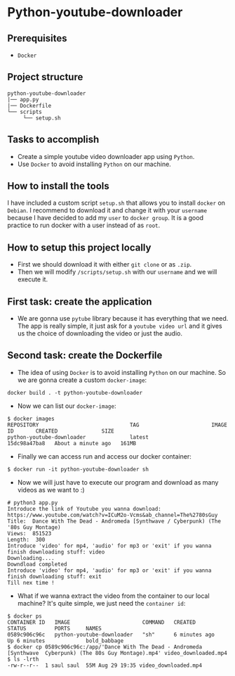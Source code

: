 # Python-youtube-downloader
## Prerequisites
* `Docker`

## Project structure
```
python-youtube-downloader
|── app.py
|── Dockerfile    
└── scripts
     └── setup.sh
```
## Tasks to accomplish
- Create a simple youtube video downloader app using `Python`.
- Use `Docker` to avoid installing `Python` on our machine.

## How to install the tools
I have included a custom script `setup.sh` that allows you to install `docker` on `Debian`.
I recommend to download it and change it with your `username` because I have decided to add my `user` to `docker group`. It is a good practice to run docker with a user instead of as `root`.

## How to setup this project locally
- First we should download it with either `git clone` or as `.zip`.
- Then we will modify `/scripts/setup.sh` with our `username` and we will execute it.

## First task: create the application
- We are gonna use `pytube` library because it has everything that we need. The app is really simple, it just ask for a `youtube video url` and it gives us the choice of downloading the video or just the audio.

## Second task: create the Dockerfile
- The idea of using `Docker` is to avoid installing `Python` on our machine. So we are gonna create a custom `docker-image`:
````
docker build . -t python-youtube-downloader
````
- Now we can list our `docker-image`:
````
$ docker images
REPOSITORY                             TAG                       IMAGE ID       CREATED              SIZE
python-youtube-downloader              latest                    15dc98a47ba8   About a minute ago   161MB
````
- Finally we can access run and access our docker container:
````
$ docker run -it python-youtube-downloader sh
````
- Now we will just have to execute our program and download as many videos as we want to :)
````
# python3 app.py
Introduce the link of Youtube you wanna download: https://www.youtube.com/watch?v=ICuM2o-Vcms&ab_channel=The%2780sGuy
Title:  Dance With The Dead - Andromeda [Synthwave / Cyberpunk) (The '80s Guy Montage)
Views:  851523
Length:  300
Introduce 'video' for mp4, 'audio' for mp3 or 'exit' if you wanna finish downloading stuff: video
Downloading....
Downdload completed
Introduce 'video' for mp4, 'audio' for mp3 or 'exit' if you wanna finish downloading stuff: exit
Till nex time !
````
- What if we wanna extract the video from the container to our local machine? It's quite simple, we just need the `container id`:
````
$ docker ps
CONTAINER ID   IMAGE                       COMMAND   CREATED         STATUS         PORTS     NAMES
0589c906c96c   python-youtube-downloader   "sh"      6 minutes ago   Up 6 minutes             bold_babbage
$ docker cp 0589c906c96c:/app/'Dance With The Dead - Andromeda [Synthwave  Cyberpunk) (The 80s Guy Montage).mp4' video_downloaded.mp4
$ ls -lrth
-rw-r--r--  1 saul saul  55M Aug 29 19:35 video_downloaded.mp4
````

